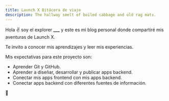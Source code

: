 ```yaml
---
title: Launch X Bitácora de viaje
description: The hallway smelt of boiled cabbage and old rag mats.
---
```


Hola ✌️  soy el explorer **___** y este es mi blog personal donde compartiré mis aventuras de Launch X.

Te invito a conocer mis aprendizajes y leer mis experiencias.

Mis expectativas para este proyecto son:

- Aprender Git y GitHub.
- Aprender a diseñar, desarrollar y publicar apps backend.
- Conectar mis apps frontend con mis apps backend.
- Conectar apps backend con diferentes fuentes de información.

🚀
